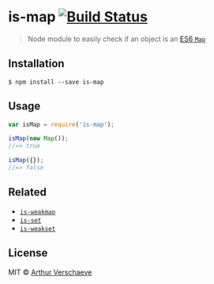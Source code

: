 # is-map [![Build Status](https://travis-ci.org/arthurvr/is-map.svg?branch=master)](https://travis-ci.org/arthurvr/is-map)

> Node module to easily check if an object is an [ES6 `Map`](https://developer.mozilla.org/en-US/docs/Web/JavaScript/Reference/Global_Objects/Map)


## Installation

```
$ npm install --save is-map
```


## Usage

```js
var isMap = require('is-map');

isMap(new Map());
//=> true

isMap({});
//=> false
```


## Related

* [`is-weakmap`](https://github.com/arthurvr/is-weakmap)
* [`is-set`](https://github.com/arthurvr/is-set)
* [`is-weakset`](https://github.com/arthurvr/is-weakset)


## License

MIT © [Arthur Verschaeve](http://arthurverschaeve.be)

